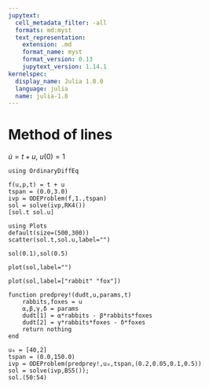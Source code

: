 ```yaml
---
jupytext:
  cell_metadata_filter: -all
  formats: md:myst
  text_representation:
    extension: .md
    format_name: myst
    format_version: 0.13
    jupytext_version: 1.14.1
kernelspec:
  display_name: Julia 1.8.0
  language: julia
  name: julia-1.8
---
```


# Method of lines

$\dot{u}=t+u$, $u(0)=1$

```{code-cell}
using OrdinaryDiffEq

f(u,p,t) = t + u
tspan = (0.0,3.0)
ivp = ODEProblem(f,1.,tspan)
sol = solve(ivp,RK4())
[sol.t sol.u]
```

```{code-cell}
using Plots
default(size=(500,300))
scatter(sol.t,sol.u,label="")
```

```{code-cell}
sol(0.1),sol(0.5)
```

```{code-cell}
plot(sol,label="")
```

```{code-cell}
plot(sol,label=["rabbit" "fox"])
```

```{code-cell}
function predprey!(dudt,u,params,t)
    rabbits,foxes = u 
    ⍺,β,γ,δ = params
    dudt[1] = ⍺*rabbits - β*rabbits*foxes
    dudt[2] = γ*rabbits*foxes - δ*foxes
    return nothing
end

u₀ = [40,2]
tspan = (0.0,150.0)
ivp = ODEProblem(predprey!,u₀,tspan,(0.2,0.05,0.1,0.5))
sol = solve(ivp,BS5());
sol.(50:54)
```

```{code-cell}

```
